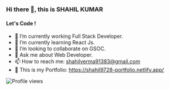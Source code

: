 ### Hi there 👋, this is SHAHIL KUMAR
#### Let's Code !



- 🔭 I’m currently working Full Stack Developer. 
- 🌱 I’m currently learning React Js. 
- 👯 I’m looking to collaborate on GSOC.
- 💬 Ask me about Web Developer.
- 📫 How to reach me: shahilverma91383@gmail.com
- 💼 This is my Portfolio: https://shahil9728-portfolio.netlify.app/

![Profile views](https://gpvc.arturio.dev/DHIMANvivek) 
